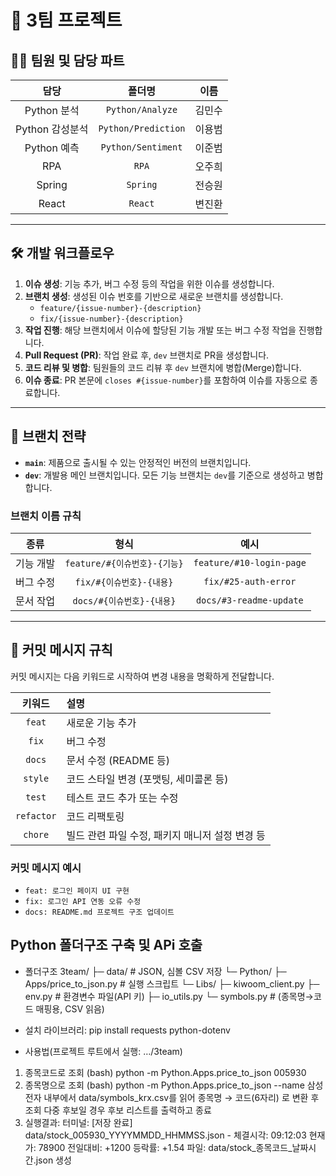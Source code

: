 # 🚀 3팀 프로젝트

## 👨‍💻 팀원 및 담당 파트

| 담당 | 폴더명 | 이름 |
|:---:|:---:|:---:|
| Python 분석 | `Python/Analyze` | 김민수 |
| Python 감성분석 | `Python/Prediction` | 이용범 |
| Python 예측 | `Python/Sentiment` | 이준범 |
| RPA | `RPA` | 오주희 |
| Spring | `Spring` | 전승원 |
| React | `React` | 변진환 |

---

## 🛠️ 개발 워크플로우

1.  **이슈 생성**: 기능 추가, 버그 수정 등의 작업을 위한 이슈를 생성합니다.
2.  **브랜치 생성**: 생성된 이슈 번호를 기반으로 새로운 브랜치를 생성합니다.
    -   `feature/{issue-number}-{description}`
    -   `fix/{issue-number}-{description}`
3.  **작업 진행**: 해당 브랜치에서 이슈에 할당된 기능 개발 또는 버그 수정 작업을 진행합니다.
4.  **Pull Request (PR)**: 작업 완료 후, `dev` 브랜치로 PR을 생성합니다.
5.  **코드 리뷰 및 병합**: 팀원들의 코드 리뷰 후 `dev` 브랜치에 병합(Merge)합니다.
6.  **이슈 종료**: PR 본문에 `closes #{issue-number}`를 포함하여 이슈를 자동으로 종료합니다.

---

## 🌿 브랜치 전략

-   **`main`**: 제품으로 출시될 수 있는 안정적인 버전의 브랜치입니다.
-   **`dev`**: 개발용 메인 브랜치입니다. 모든 기능 브랜치는 `dev`를 기준으로 생성하고 병합합니다.

### 브랜치 이름 규칙

| 종류 | 형식 | 예시 |
|:---:|:---:|:---:|
| 기능 개발 | `feature/#{이슈번호}-{기능}` | `feature/#10-login-page` |
| 버그 수정 | `fix/#{이슈번호}-{내용}` | `fix/#25-auth-error` |
| 문서 작업 | `docs/#{이슈번호}-{내용}` | `docs/#3-readme-update` |

---

## 📝 커밋 메시지 규칙

커밋 메시지는 다음 키워드로 시작하여 변경 내용을 명확하게 전달합니다.

| 키워드 | 설명 |
|:---:|:---|
| `feat` | 새로운 기능 추가 |
| `fix` | 버그 수정 |
| `docs` | 문서 수정 (README 등) |
| `style`| 코드 스타일 변경 (포맷팅, 세미콜론 등) |
| `test` | 테스트 코드 추가 또는 수정 |
| `refactor` | 코드 리팩토링 |
| `chore` | 빌드 관련 파일 수정, 패키지 매니저 설정 변경 등 |

### 커밋 메시지 예시

-   `feat: 로그인 페이지 UI 구현`
-   `fix: 로그인 API 연동 오류 수정`
-   `docs: README.md 프로젝트 구조 업데이트`

## Python 폴더구조 구축 및 APi 호출

- 폴더구조
3team/
├─ data/                       # JSON, 심볼 CSV 저장
└─ Python/
   ├─ Apps/price_to_json.py    # 실행 스크립트
   └─ Libs/
      ├─ kiwoom_client.py
      ├─ env.py                # 환경변수 파일(API 키)
      ├─ io_utils.py
      └─ symbols.py            # (종목명→코드 매핑용, CSV 읽음)

- 설치 라이브러리: pip install requests python-dotenv

- 사용법(프로젝트 루트에서 실행: …/3team)
1. 종목코드로 조회
(bash) python -m Python.Apps.price_to_json 005930
2. 종목명으로 조회
(bash) python -m Python.Apps.price_to_json --name 삼성전자
  내부에서 data/symbols_krx.csv를 읽어 종목명 → 코드(6자리) 로 변환 후 조회
  다중 후보일 경우 후보 리스트를 출력하고 종료
3. 실행결과: 
    터미널: [저장 완료] data/stock_005930_YYYYMMDD_HHMMSS.json
            - 체결시각: 09:12:03  현재가: 78900  전일대비: +1200  등락률: +1.54
    파일: data/stock_종목코드_날짜시간.json 생성
